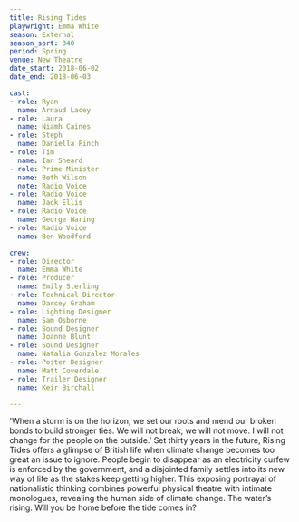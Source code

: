 ```yaml
---
title: Rising Tides
playwright: Emma White
season: External
season_sort: 340
period: Spring
venue: New Theatre
date_start: 2018-06-02
date_end: 2018-06-03

cast:
- role: Ryan
  name: Arnaud Lacey
- role: Laura
  name: Niamh Caines
- role: Steph
  name: Daniella Finch
- role: Tim
  name: Ian Sheard
- role: Prime Minister
  name: Beth Wilson
  note: Radio Voice
- role: Radio Voice
  name: Jack Ellis
- role: Radio Voice
  name: George Waring
- role: Radio Voice
  name: Ben Woodford

crew:
- role: Director
  name: Emma White
- role: Producer
  name: Emily Sterling
- role: Technical Director
  name: Darcey Graham
- role: Lighting Designer
  name: Sam Osborne
- role: Sound Designer
  name: Joanne Blunt
- role: Sound Designer
  name: Natalia Gonzalez Morales
- role: Poster Designer
  name: Matt Coverdale
- role: Trailer Designer
  name: Keir Birchall

---
```


'When a storm is on the horizon, we set our roots and mend our broken bonds to build stronger ties. We will not break, we will not move. I will not change for the people on the outside.’ Set thirty years in the future, Rising Tides offers a glimpse of British life when climate change becomes too great an issue to ignore. People begin to disappear as an electricity curfew is enforced by the government, and a disjointed family settles into its new way of life as the stakes keep getting higher. This exposing portrayal of nationalistic thinking combines powerful physical theatre with intimate monologues, revealing the human side of climate change. The water’s rising. Will you be home before the tide comes in?
